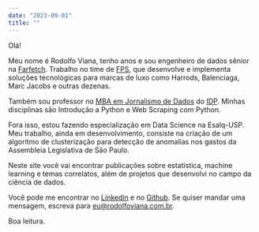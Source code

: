```yaml
---
date: "2023-09-01"
title: ""
---
```


Olá!

Meu nome é Rodolfo Viana, tenho <span id="age"></span> anos e sou engenheiro de dados sênior na [Farfetch](http://farfetch.com/). Trabalho no time de [FPS](https://www.farfetchplatformsolutions.com/), que desenvolve e implementa soluções tecnológicas para marcas de luxo como Harrods, Balenciaga, Marc Jacobs e outras dezenas. 

Também sou professor no [MBA em Jornalismo de Dados](https://www.idp.edu.br/techschool/mba-jornalismo-de-dados/) do [IDP](https://www.idp.edu.br/). Minhas disciplinas são Introdução a Python e Web Scraping com Python.

Fora isso, estou fazendo especialização em Data Science na Esalq-USP. Meu trabalho, ainda em desenvolvimento, consiste na criação de um algoritmo de clusterização para detecção de anomalias nos gastos da Assembleia Legislativa de São Paulo.

Neste site você vai encontrar publicações sobre estatística, machine learning e temas correlatos, além de projetos que desenvolvi no campo da ciência de dados. 

Você pode me encontrar no [Linkedin](https://www.linkedin.com/in/rodolfoviana/) e no [Github](https://github.com/rodolfo-viana). Se quiser mandar uma mensagem, escreva para eu@rodolfoviana.com.br.

Boa leitura.

<script>
    const today = new Date();
    const birthdate = new Date(1981, 3, 17);
    function age() {
        const one_or_zero = (today.getMonth() < birthdate.getMonth()) ||
                            (today.getMonth() === birthdate.getMonth() &&
                            today.getDate() < birthdate.getDate());
        let year_difference = today.getFullYear() - birthdate.getFullYear();
        const age = year_difference - one_or_zero;
        return age;
    }
    document.getElementById("age").innerHTML = age();
</script>